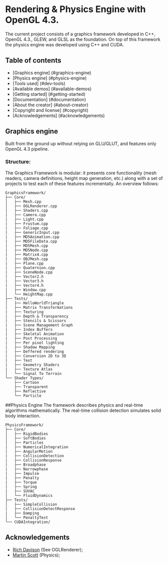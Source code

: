 # Rendering  & Physics Engine with OpenGL 4.3.

The current project consists of a graphics framework developed in C++, OpenGL 4.3., GLEW, and GLSL as the foundation. On top of this framework the physics engine was developed using C++ and CUDA. 

## Table of contents

- [Graphics engine] (#graphics-engine)
- [Physics engine] (#physics-engine)
- [Tools used] (#dev-tools)
- [Available demos] (#available-demos)
- [Getting started] (#getting-started)
- [Documentation] (#documentation)
- [About the creator] (#about-creator)
- [Copyright and license] (#copyright)
- [Acknowledgements] (#acknowledgements)

## Graphics engine
 Built from the ground up without relying on GLU/GLUT, and features only OpenGL 4.3 pipeline.
### Structure:
 The Graphics Framework is modular: it presents core functionality (mesh readers, camera definitions, height map generation, etc.) along with a set of projects to test each of these features incrementally. An overview follows:
 
 
```
GraphicsFramework/
├── Core/
│   ├── Mesh.cpp
│   ├── OGLRenderer.cpp
│   ├── Shaders.cpp
|   ├── Camera.cpp
|   ├── Light.cpp
|   ├── Frustum.cpp
|   ├── Foliage.cpp
|   ├── GenericInput.cpp
|   ├── MD5Animation.cpp
|   ├── MD5FileData.cpp
|   ├── MD5Mesh.cpp
|   ├── MD5Node.cpp
|   ├── Matrix4.cpp
|   ├── OBJMesh.cpp
|   ├── Plane.cpp
|   ├── Quaternion.cpp
|   ├── SceneNode.cpp
|   ├── Vector2.h
|   ├── Vector3.h
|   ├── Vector4.h
|   ├── Window.cpp
│   └── HeightMap.cpp
├── Tests/
│   ├── HelloWorldTriangle
|   ├── Matrix Transformations
|   ├── Texturing
|   ├── Depth & Transparency
|   ├── Stencils & Scissors
|   ├── Scene Management Graph
|   ├── Index Buffers
|   ├── Skeletal Animation
|   ├── Post Processing
|   ├── Per pixel lighting
|   ├── Shadow Mapping
|   ├── Deffered rendering
|   ├── Conversion 2D to 3D
|   ├── Text
|   ├── Geometry Shaders
|   ├── Texture Atlas
│   └── Signal To Terrain
└── Shader Types/
    ├── Cartoon
    ├── Transparent
    ├── Reflective
    └── Particle
```

##Physics Engine
The framework describes physics and real-time algorithms mathematically. The real-time collision detection simulates solid body interaction.
```
PhysicsFramework/
├── Core/
│   ├── RigidBodies
│   ├── SoftBodies
│   ├── Particles
|   ├── NumericalIntegration
|   ├── AngularMotion
|   ├── CollisionDetection
|   ├── CollisionResponse
|   ├── Broadphase
|   ├── Narrowphase
|   ├── Impulse
|   ├── Penalty
|   ├── Torque
|   ├── Spring
|   ├── SUVAC
│   └── FluidDynamics
├── Tests/
│   ├── SimpleCollision
|   ├── CollisionDetectResponse
|   ├── Damping
│   └── PenaltyTest
└── CUDAIntegration/
```

## Acknowledgements

- [Rich Davison](https://twitter.com/yOUKAYJAY) (See OGLRenderer);
- [Martin Scott](http://martinscottgameeng.tumblr.com/) (Physics);
